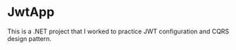 # JwtApp
 This is a .NET project that I worked to practice JWT configuration and CQRS design pattern.
